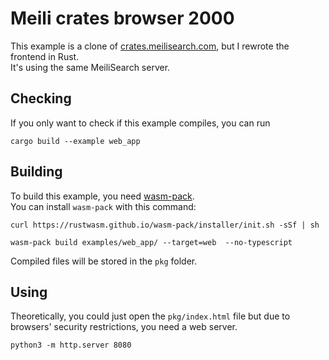 # Meili crates browser 2000

This example is a clone of [crates.meilisearch.com](https://crates.meilisearch.com), but I rewrote the frontend in Rust.\
It's using the same MeiliSearch server.

## Checking

If you only want to check if this example compiles, you can run
```console
cargo build --example web_app
```

## Building

To build this example, you need [wasm-pack](https://github.com/rustwasm/wasm-pack).\
You can install `wasm-pack` with this command:
```console
curl https://rustwasm.github.io/wasm-pack/installer/init.sh -sSf | sh
```

```console
wasm-pack build examples/web_app/ --target=web  --no-typescript
```
Compiled files will be stored in the `pkg` folder.

## Using

Theoretically, you could just open the `pkg/index.html` file but due to browsers' security restrictions, you need a web server.

```console
python3 -m http.server 8080
```
